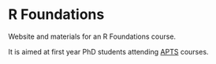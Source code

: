 # R Foundations

Website and materials for an R Foundations course.

It is aimed at first year PhD students attending [APTS](https://warwick.ac.uk/fac/sci/statistics/apts/) courses.
